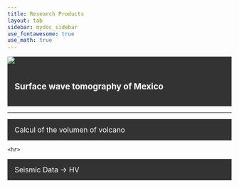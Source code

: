 ```yaml
---
title: Research Products
layout: tab
sidebar: mydoc_sidebar
use_fontawesome: true
use_math: true
---
```

<html>

<style>
.navbar1 {
  overflow: hidden;
  background-color: #333;
}

.navbar1 a {
  float: left;
  font-size: 16px;
  color: white;
  text-align: center;
  padding: 14px 16px;
  text-decoration: none;
}
</style>
<body>
  

<div class="navbar1">
<div class="row content-row">
<div class="col-12 col-sm-2">
    <img src="{{ site.baseurl }}/images/tomo.png">
</div>
<div class="col-12 col-sm-8 section">
  <center>
    <a href="tomomex.html"> <h3>Surface wave tomography of Mexico</h3></a>
    </center>
</div> 
  </div> 
  </div> 
  
  <hr>
<div class="navbar1">
  <a href="Volcalume.html"> Calcul of the volumen of volcano</a>
</div> 

    <hr>
<div class="navbar1">
  <a href="HV.html">Seismic Data -> HV</a>
</div> 
  
</body>
</html>

